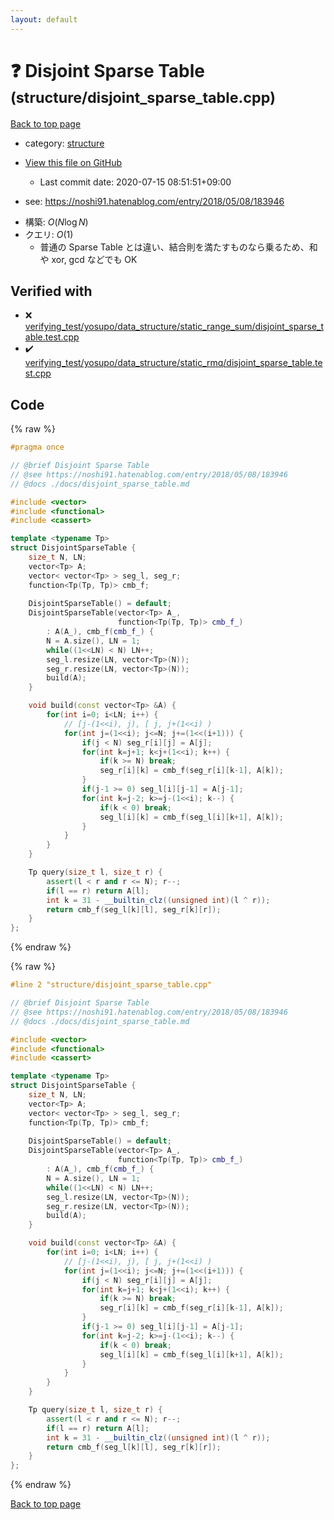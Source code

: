 ```yaml
---
layout: default
---
```


<!-- mathjax config similar to math.stackexchange -->
<script type="text/javascript" async
  src="https://cdnjs.cloudflare.com/ajax/libs/mathjax/2.7.5/MathJax.js?config=TeX-MML-AM_CHTML">
</script>
<script type="text/x-mathjax-config">
  MathJax.Hub.Config({
    TeX: { equationNumbers: { autoNumber: "AMS" }},
    tex2jax: {
      inlineMath: [ ['$','$'] ],
      processEscapes: true
    },
    "HTML-CSS": { matchFontHeight: false },
    displayAlign: "left",
    displayIndent: "2em"
  });
</script>

<script type="text/javascript" src="https://cdnjs.cloudflare.com/ajax/libs/jquery/3.4.1/jquery.min.js"></script>
<script src="https://cdn.jsdelivr.net/npm/jquery-balloon-js@1.1.2/jquery.balloon.min.js" integrity="sha256-ZEYs9VrgAeNuPvs15E39OsyOJaIkXEEt10fzxJ20+2I=" crossorigin="anonymous"></script>
<script type="text/javascript" src="../../assets/js/copy-button.js"></script>
<link rel="stylesheet" href="../../assets/css/copy-button.css" />


# :question: Disjoint Sparse Table <small>(structure/disjoint_sparse_table.cpp)</small>

<a href="../../index.html">Back to top page</a>

* category: <a href="../../index.html#07414f4e15ca943e6cde032dec85d92f">structure</a>
* <a href="{{ site.github.repository_url }}/blob/master/structure/disjoint_sparse_table.cpp">View this file on GitHub</a>
    - Last commit date: 2020-07-15 08:51:51+09:00


* see: <a href="https://noshi91.hatenablog.com/entry/2018/05/08/183946">https://noshi91.hatenablog.com/entry/2018/05/08/183946</a>


- 構築: $O(N \log N)$
- クエリ: $O(1)$
  - 普通の Sparse Table とは違い、結合則を満たすものなら乗るため、和や xor, gcd などでも OK


## Verified with

* :x: <a href="../../verify/verifying_test/yosupo/data_structure/static_range_sum/disjoint_sparse_table.test.cpp.html">verifying_test/yosupo/data_structure/static_range_sum/disjoint_sparse_table.test.cpp</a>
* :heavy_check_mark: <a href="../../verify/verifying_test/yosupo/data_structure/static_rmq/disjoint_sparse_table.test.cpp.html">verifying_test/yosupo/data_structure/static_rmq/disjoint_sparse_table.test.cpp</a>


## Code

<a id="unbundled"></a>
{% raw %}
```cpp
#pragma once

// @brief Disjoint Sparse Table
// @see https://noshi91.hatenablog.com/entry/2018/05/08/183946
// @docs ./docs/disjoint_sparse_table.md

#include <vector>
#include <functional>
#include <cassert>

template <typename Tp>
struct DisjointSparseTable {
    size_t N, LN;
    vector<Tp> A;
    vector< vector<Tp> > seg_l, seg_r;
    function<Tp(Tp, Tp)> cmb_f;
    
    DisjointSparseTable() = default;
    DisjointSparseTable(vector<Tp> A_,
                        function<Tp(Tp, Tp)> cmb_f_)
        : A(A_), cmb_f(cmb_f_) {
        N = A.size(), LN = 1;
        while((1<<LN) < N) LN++;
        seg_l.resize(LN, vector<Tp>(N));
        seg_r.resize(LN, vector<Tp>(N));
        build(A);
    }

    void build(const vector<Tp> &A) {
        for(int i=0; i<LN; i++) {
            // [j-(1<<i), j), [ j, j+(1<<i) )
            for(int j=(1<<i); j<=N; j+=(1<<(i+1))) {
                if(j < N) seg_r[i][j] = A[j];
                for(int k=j+1; k<j+(1<<i); k++) {
                    if(k >= N) break;
                    seg_r[i][k] = cmb_f(seg_r[i][k-1], A[k]);
                }
                if(j-1 >= 0) seg_l[i][j-1] = A[j-1];
                for(int k=j-2; k>=j-(1<<i); k--) {
                    if(k < 0) break;
                    seg_l[i][k] = cmb_f(seg_l[i][k+1], A[k]);
                }
            }
        }
    }

    Tp query(size_t l, size_t r) {
        assert(l < r and r <= N); r--;
        if(l == r) return A[l];
        int k = 31 - __builtin_clz((unsigned int)(l ^ r));
        return cmb_f(seg_l[k][l], seg_r[k][r]);
    }
};

```
{% endraw %}

<a id="bundled"></a>
{% raw %}
```cpp
#line 2 "structure/disjoint_sparse_table.cpp"

// @brief Disjoint Sparse Table
// @see https://noshi91.hatenablog.com/entry/2018/05/08/183946
// @docs ./docs/disjoint_sparse_table.md

#include <vector>
#include <functional>
#include <cassert>

template <typename Tp>
struct DisjointSparseTable {
    size_t N, LN;
    vector<Tp> A;
    vector< vector<Tp> > seg_l, seg_r;
    function<Tp(Tp, Tp)> cmb_f;
    
    DisjointSparseTable() = default;
    DisjointSparseTable(vector<Tp> A_,
                        function<Tp(Tp, Tp)> cmb_f_)
        : A(A_), cmb_f(cmb_f_) {
        N = A.size(), LN = 1;
        while((1<<LN) < N) LN++;
        seg_l.resize(LN, vector<Tp>(N));
        seg_r.resize(LN, vector<Tp>(N));
        build(A);
    }

    void build(const vector<Tp> &A) {
        for(int i=0; i<LN; i++) {
            // [j-(1<<i), j), [ j, j+(1<<i) )
            for(int j=(1<<i); j<=N; j+=(1<<(i+1))) {
                if(j < N) seg_r[i][j] = A[j];
                for(int k=j+1; k<j+(1<<i); k++) {
                    if(k >= N) break;
                    seg_r[i][k] = cmb_f(seg_r[i][k-1], A[k]);
                }
                if(j-1 >= 0) seg_l[i][j-1] = A[j-1];
                for(int k=j-2; k>=j-(1<<i); k--) {
                    if(k < 0) break;
                    seg_l[i][k] = cmb_f(seg_l[i][k+1], A[k]);
                }
            }
        }
    }

    Tp query(size_t l, size_t r) {
        assert(l < r and r <= N); r--;
        if(l == r) return A[l];
        int k = 31 - __builtin_clz((unsigned int)(l ^ r));
        return cmb_f(seg_l[k][l], seg_r[k][r]);
    }
};

```
{% endraw %}

<a href="../../index.html">Back to top page</a>

